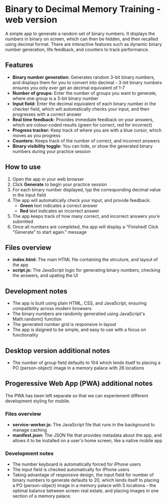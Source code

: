 # Binary to Decimal Memory Training - web version
A simple app to generate a random set of binary numbers. It displays the numbers in binary on screen, which can then be hidden, and then recalled using decimal format. There are interactive features such as dynamic binary number generation, life feedback, and counters to track performance.

## Features
- **Binary number generation:** Generates random 3-bit binary numbers, and displays them for you to convert into decimal - 3-bit binary numbers ensures you only ever get an decimal equivalent of 1-7
- **Number of groups:** Enter the number of groups you want to generate, where one group is a 3-bit binary number
- **Input field:** Enter the decimal equivalent of each binary number in the checker field, which will automatically checks your input, and then progresses with a correct answer
- **Real time feedback:** Provides immediate feedback on your answers, which are colour-coded results (green for correct, red for incorrect)
- **Progress tracker:** Keep track of where you are with a blue cursor, which moves as you progress
- **Counters:** Keeps track of the number of correct, and incorrect answers
- **Binary visibility toggle:** You can hide, or show the generated binary numbers during your practice session

## How to use
1. Open the app in your web browser
2. Click **Generate** to begin your practice session
3. For each binary number displayed, typ the corresponding decimal value in the input field
4. The app will automatically check your input, and provide feedback:
   - **Green** text indicates a correct answer
   - **Red** text indicates an incorrect answer
5. The app keeps track of how many correct, and incorrect answers you'e subimtted
6. Once all numbers are completed, the app will display a "Finished! Click "Generate" to start again." message

## Files overview
- **index.html:** The main HTML file containing the strcuture, and layout of the app
- **script.js:** The JavaScript logic for generating binary numbers, checking the answers, and upating the UI

## Development notes
- The app is built using plain HTML, CSS, and JavaScript, ensuring compatibility across modern browsers
- The binary numbers are randomly generatied using JavaScript's Math.random() function
- The generated number grid is responsive in layout
- The app is dsigned to be simple, and easy to use with a focus on functionality

## Desktop version additional notes
- The number of group field defaults to 104 which lends itself to placing a PO (person-object) image in a memory palace with 26 locations 

## Progeressive Web App (PWA) additional notes
The PWA has been left separate so that we can experiement different development styling for mobile.

### Files overview
- **service-worker.js:** The JavaScript file that runs in the background to manage caching
- **manifest.json:** The JSON file that provides metadata about the app, and allows it to be installed on a user's home screen, like a native mobile app

### Development notes
- The number keyboard is automatically forced for iPhone users
- The input field is checked automatically for iPhone users
- Taking advantage of responsive design, the input field for number of binary numbers to generate defaults to 20, which lends itself to placing a PO (person-object) image in a memory palace with 5 locations - the optimal balance between screen real estate, and placing images in one section of a memory palace.
